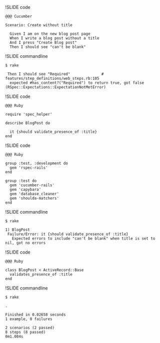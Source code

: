 !SLIDE code

    @@@ Cucumber

    Scenario: Create without title

      Given I am on the new blog post page
      When I write a blog post without a title
      And I press "Create Blog post"
      Then I should see "can't be blank"

!SLIDE commandline

    $ rake

     Then I should see "Required"              # features/step_definitions/web_steps.rb:105
      expected #has_content?("Required") to return true, got false (RSpec::Expectations::ExpectationNotMetError)

!SLIDE code

    @@@ Ruby

    require 'spec_helper'

    describe BlogPost do

      it {should validate_presence_of :title}
    end

!SLIDE code

    @@@ Ruby

    group :test, :development do
      gem 'rspec-rails'
    end

    group :test do
      gem 'cucumber-rails'
      gem 'capybara'
      gem 'database_cleaner'
      gem 'shoulda-matchers'
    end

!SLIDE commandline

    $ rake

    1) BlogPost 
     Failure/Error: it {should validate_presence_of :title}
       Expected errors to include "can't be blank" when title is set to nil, got no errors

!SLIDE code

    @@@ Ruby

    class BlogPost < ActiveRecord::Base
      validates_presence_of :title
    end
  
!SLIDE commandline

    $ rake

    .

    Finished in 0.02658 seconds
    1 example, 0 failures

    2 scenarios (2 passed)
    8 steps (8 passed)
    0m1.084s



